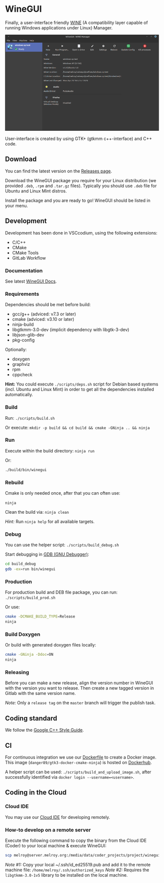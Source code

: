 # WineGUI

Finally, a user-interface friendly [WINE](https://www.winehq.org/) (A compatibility layer capable of running Windows applications under Linux) Manager.

![WineGUI](misc/winegui_screenshot.png)

User-interface is created by using GTK+ (gtkmm c++-interface) and C++ code.

## Download

You can find the latest version on the [Releases page](https://gitlab.melroy.org/melroy/winegui/-/releases).

Download the WineGUI package you require for your Linux distribution (we provided `.deb`, `.rpm` and `.tar.gz` files). Typically you should use `.deb` file for Ubuntu and Linux Mint distros.

Install the package and you are ready to go! WineGUI should be listed in your menu.

## Development

Development has been done in VSCcodium, using the following extensions:

* C/C++
* CMake
* CMake Tools
* GitLab Workflow

### Documentation

See latest [WineGUI Docs](https://gitlab.melroy.org/melroy/winegui/-/jobs/artifacts/master/file/doc/doxygen/index.html?job=build).

### Requirements

Dependencies should be met before build:

* gcc/g++ (adviced: v7.3 or later)
* cmake (adviced: v3.10 or later)
* ninja-build
* libgtkmm-3.0-dev (implicit dependency with libgtk-3-dev)
* libjson-glib-dev
* pkg-config

Optionally:

* doxygen
* graphviz
* rpm
* cppcheck

**Hint:** You could execute `./scripts/deps.sh` script for Debian based systems (incl. Ubuntu and Linux Mint) in order to get all the dependencies installed automatically.

### Build

Run: `./scripts/build.sh`

Or execute: `mkdir -p build && cd build && cmake -GNinja .. && ninja`

### Run

Execute within the build directory: `ninja run`

Or:

```sh
./build/bin/winegui
```

### Rebuild

Cmake is only needed once, after that you can often use:

`ninja`

Clean the build via: `ninja clean`

*Hint:* Run `ninja help` for all available targets.

### Debug

You can use the helper script: `./scripts/build_debug.sh`

Start debugging in [GDB (GNU Debugger)](https://cs.brown.edu/courses/cs033/docs/guides/gdb.pdf):

```sh
cd build_debug
gdb -ex=run bin/winegui
```

### Production

For production build and DEB file package, you can run: `./scripts/build_prod.sh`

Or use:

```sh
cmake -DCMAKE_BUILD_TYPE=Release
ninja
```

### Build Doxygen

Or build with generated doxygen files locally:

```sh
cmake -GNinja -Ddoc=ON
ninja
```

### Releasing

Before you can make a new release, align the version number in WineGUI with the version you want to release.
Then create a new tagged version in Gitlab with the same version name.

*Note:* Only a `release tag` on the `master` branch will trigger the publish task.

## Coding standard

We follow the [Google C++ Style Guide](https://google.github.io/styleguide/cppguide.html).

## CI

For continuous integration we use our [Dockerfile](misc/Dockerfile) to create a Docker image.
This image (`danger89/gtk3-docker-cmake-ninja`) is hosted on [Dockerhub](https://hub.docker.com/r/danger89/gtk3-docker-cmake-ninja).

A helper script can be used: `./scripts/build_and_upload_image.sh`, after successfully identified via `docker login --username=<username>`.

## Coding in the Cloud

### Cloud IDE

You may use our [Cloud IDE](https://ide.melroy.org) for developing remotely.

### How-to develop on a remote server

Execute the following command to copy the binary from the Cloud IDE (Coder) to your local machine & execute WineGUI:

```sh
scp melroy@server.melroy.org:/media/data/coder_projects/project/winegui/build/bin/winegui ~ && ~/winegui
```

*Note #1:* Copy your local ~/.ssh/id_ed25519.pub and add it to the remote machine file: `/home/melroy/.ssh/authorized_keys`
*Note #2:* Requires the `libgtkmm-3.0-1v5` library to be installed on the local machine.
